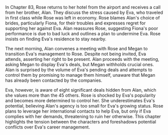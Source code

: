 In Chapter 83, Rose returns to her hotel from the airport and receives a call from her brother, Alan. They discuss the stress caused by Eva, who traveled in first class while Rose was left in economy. Rose blames Alan's choice of brides, particularly Fiona, for their troubles and expresses regret for supporting her against Eva. Alan reassures Rose, suggesting Fiona's poor performance is due to bad luck and outlines a plan to undermine Eva. Rose insists on finding Eva's residence to stay nearby.

The next morning, Alan convenes a meeting with Rose and Megan to transition Eva's management to Rose. Despite not being invited, Eva attends, asserting her right to be present. Alan proceeds with the meeting, asking Megan to display Eva's deals, but Megan withholds crucial ones. Alan is surprised by the volume of Eva's pending deals and attempts to control them by promising to manage them himself, unaware that Megan has already been contacted by the companies.

Eva, however, is aware of eight significant deals hidden from Alan, which she values more than the 45 others. Rose is shocked by Eva's popularity and becomes more determined to control her. She underestimates Eva's potential, believing Alan's agency is too small for Eva's growing status. Rose plans to leverage her international contacts to help Eva, but only if Eva complies with her demands, threatening to ruin her otherwise. This chapter highlights the tension between the characters and foreshadows potential conflicts over Eva's career management.